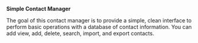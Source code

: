 **Simple Contact Manager**

The goal of this contact manager is to provide a simple, clean interface to perform basic operations with a database of contact information. You can add view, add, delete, search, import, and export contacts.
